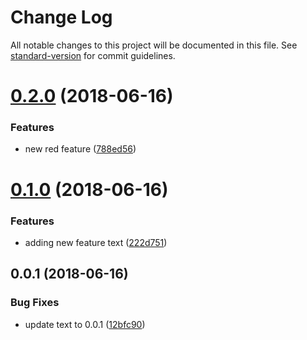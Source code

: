 # Change Log

All notable changes to this project will be documented in this file. See [standard-version](https://github.com/conventional-changelog/standard-version) for commit guidelines.

<a name="0.2.0"></a>
# [0.2.0](https://github.com/Slasher154/test-changelog/compare/v0.1.0...v0.2.0) (2018-06-16)


### Features

* new red feature ([788ed56](https://github.com/Slasher154/test-changelog/commit/788ed56))



<a name="0.1.0"></a>
# [0.1.0](https://github.com/Slasher154/test-changelog/compare/v0.0.1...v0.1.0) (2018-06-16)


### Features

* adding new feature text ([222d751](https://github.com/Slasher154/test-changelog/commit/222d751))



<a name="0.0.1"></a>
## 0.0.1 (2018-06-16)


### Bug Fixes

* update text to 0.0.1 ([12bfc90](https://github.com/Slasher154/test-changelog/commit/12bfc90))
